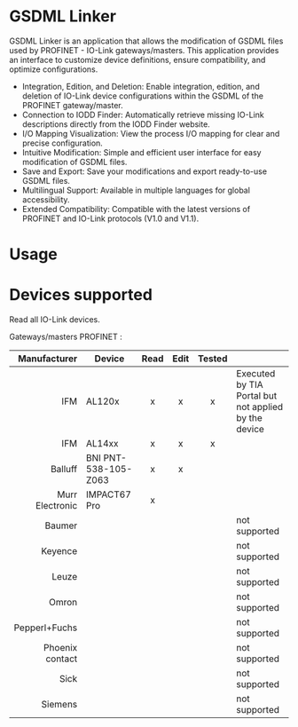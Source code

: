 # GSDML Linker
GSDML Linker is an application that allows the modification of GSDML files used by PROFINET - IO-Link gateways/masters. This application provides an interface to customize device definitions, ensure compatibility, and optimize configurations.

- Integration, Edition, and Deletion: Enable integration, edition, and deletion of IO-Link device configurations within the GSDML of the PROFINET gateway/master.
- Connection to IODD Finder: Automatically retrieve missing IO-Link descriptions directly from the IODD Finder website.
- I/O Mapping Visualization: View the process I/O mapping for clear and precise configuration.
- Intuitive Modification: Simple and efficient user interface for easy modification of GSDML files.
- Save and Export: Save your modifications and export ready-to-use GSDML files.
- Multilingual Support: Available in multiple languages for global accessibility.
- Extended Compatibility: Compatible with the latest versions of PROFINET and IO-Link protocols (V1.0 and V1.1).

# Usage

# Devices supported
Read all IO-Link devices.

Gateways/masters PROFINET :

| Manufacturer | Device | Read | Edit | Tested |  |
|-------------:|------|:----:|:----:|:------:|--------|
| IFM | AL120x | x | x | x | Executed by TIA Portal but not applied by the device |
| IFM | AL14xx | x | x | x | |
| Balluff | BNI PNT-538-105-Z063 | x | x | | |
| Murr Electronic | IMPACT67 Pro | x | | | | 
| Baumer | | | | | not supported |
| Keyence | | | | | not supported |
| Leuze | | | | | not supported |
| Omron | | | | | not supported |
| Pepperl+Fuchs | | | | | not supported |
| Phoenix contact | | | | | not supported |
| Sick | | | | | not supported |
| Siemens | | | | | not supported |